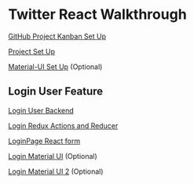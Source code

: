 # Twitter React Walkthrough

[GitHub Project Kanban Set Up][6]

[Project Set Up][1]

[Material-UI Set Up][2] (Optional)

## Login User Feature

[Login User Backend][3]

[Login Redux Actions and Reducer][4]

[LoginPage React form][5]

[Login Material UI][7] (Optional)

[Login Material UI 2][8] (Optional)

[1]: https://drive.google.com/file/d/1Rd7VWNl0LosBmD4fEV6o9w0iBcey9Cj9/view?usp=sharing
[2]: https://drive.google.com/file/d/1sSu4GqaE0krLoZqoUBT6ngZfYC-lN8mW/view?usp=sharing
[3]: https://drive.google.com/file/d/1cipYCZKS54MDcUrL5OfGpEHYUR6yLhAf/view?usp=sharing
[4]: https://drive.google.com/file/d/12MmehlB-Qulh4KzvKqsnF-wKgrZ9REhS/view?usp=sharing
[5]: https://drive.google.com/file/d/1n4ddnHwYwOVvOT_qm5jWQktoqBzCuIyS/view?usp=sharing
[6]: https://drive.google.com/file/d/1tEc0q0AYKFameWdhIvYaR-I6zGdRrjva/view?usp=sharing
[7]: https://drive.google.com/file/d/12WyyPDQG8MyDiB2FJH_jPUbTr67c7xRB/view?usp=sharing
[8]: https://drive.google.com/file/d/1QTflOP-ximT8ejorWvvGweuuPmbx2684/view?usp=sharing
